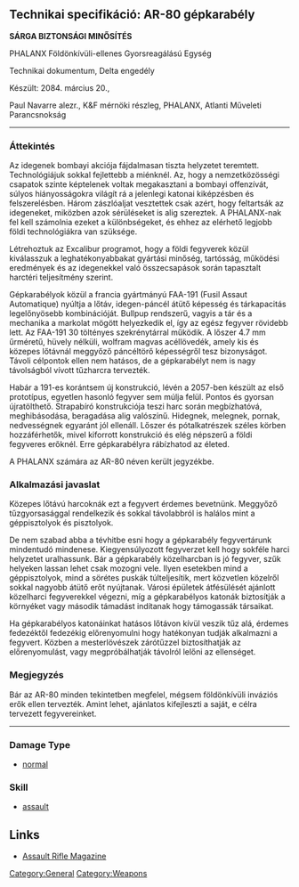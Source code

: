 ## Technikai specifikáció: AR-80 gépkarabély

**SÁRGA BIZTONSÁGI MINŐSÍTÉS**

PHALANX Földönkívüli-ellenes Gyorsreagálású Egység

Technikai dokumentum, Delta engedély

Készült: 2084. március 20.,

Paul Navarre alezr., K&F mérnöki részleg, PHALANX, Atlanti Műveleti
Parancsnokság

------------------------------------------------------------------------

### Áttekintés

Az idegenek bombayi akciója fájdalmasan tiszta helyzetet teremtett.
Technológiájuk sokkal fejlettebb a miénknél. Az, hogy a nemzetközösségi
csapatok szinte képtelenek voltak megakasztani a bombayi offenzívát,
súlyos hiányosságokra világít rá a jelenlegi katonai kiképzésben és
felszerelésben. Három zászlóaljat vesztettek csak azért, hogy feltartsák
az idegeneket, miközben azok sérüléseket is alig szereztek. A
PHALANX-nak fel kell számolnia ezeket a különbségeket, és ehhez az
elérhető legjobb földi technológiákra van szüksége.

Létrehoztuk az Excalibur programot, hogy a földi fegyverek közül
kiválasszuk a leghatékonyabbakat gyártási minőség, tartósság, működési
eredmények és az idegenekkel való összecsapások során tapasztalt
harctéri teljesítmény szerint.

Gépkarabélyok közül a francia gyártmányú FAA-191 (Fusil Assaut
Automatique) nyúltja a lőtáv, idegen-páncél átütő képesség és
tárkapacitás legelőnyösebb kombinációját. Bullpup rendszerű, vagyis a
tár és a mechanika a markolat mögött helyezkedik el, így az egész
fegyver rövidebb lett. Az FAA-191 30 töltényes szekrénytárral működik. A
lőszer 4.7 mm űrméretű, hüvely nélküli, wolfram magvas acéllövedék,
amely kis és közepes lőtávnál meggyőző páncéltörő képességről tesz
bizonyságot. Távoli célpontok ellen nem hatásos, de a gépkarabélyt nem
is nagy távolságból vívott tűzharcra tervezték.

Habár a 191-es korántsem új konstrukció, lévén a 2057-ben készült az
első prototípus, egyetlen hasonló fegyver sem múlja felül. Pontos és
gyorsan újratölthető. Strapabíró konstrukciója teszi harc során
megbízhatóvá, meghibásodása, beragadása alig valószínű. Hidegnek,
melegnek, pornak, nedvességnek egyaránt jól ellenáll. Lőszer és
pótalkatrészek széles körben hozzáférhetők, mivel kiforrott konstrukció
és elég népszerű a földi fegyveres erőknél. Erre gépkarabélyra
rábízhatod az életed.

A PHALANX számára az AR-80 néven került jegyzékbe.

### Alkalmazási javaslat

Közepes lőtávú harcoknák ezt a fegyvert érdemes bevetnünk. Meggyőző
tűzgyorsasággal rendelkezik és sokkal távolabbról is halálos mint a
géppisztolyok és pisztolyok.

De nem szabad abba a tévhitbe esni hogy a gépkarabély fegyvertárunk
mindentudó mindenese. Kiegyensúlyozott fegyverzet kell hogy sokféle
harci helyzetet uralhassunk. Bár a gépkarabély közelharcban is jó
fegyver, szűk helyeken lassan lehet csak mozogni vele. Ilyen esetekben
mind a géppisztolyok, mind a sörétes puskák túlteljesítik, mert
közvetlen közelről sokkal nagyobb átütő erőt nyújtanak. Városi épületek
átfésülését ajánlott közelharci fegyverekkel végezni, míg a
gépkarabélyos katonák biztosítják a környéket vagy második támadást
indítanak hogy támogassák társaikat.

Ha gépkarabélyos katonáinkat hatásos lőtávon kívül veszik tűz alá,
érdemes fedezéktől fedezékig előrenyomulni hogy hatékonyan tudják
alkalmazni a fegyvert. Közben a mesterlövészek zárótűzzel biztosíthatják
az előrenyomulást, vagy megpróbálhatják távolról lelőni az ellenséget.

### Megjegyzés

Bár az AR-80 minden tekintetben megfelel, mégsem földönkívüli inváziós
erők ellen tervezték. Amint lehet, ajánlatos kifejleszti a saját, e
célra tervezett fegyvereinket.

------------------------------------------------------------------------

### Damage Type

- [normal](Damage/normal "wikilink")

### Skill

- [assault](Skills/assault "wikilink")

## Links

- [Assault Rifle
  Magazine](Equipment/Ammunition/Assault_Rifle_Magazine "wikilink")

[Category:General](Category:General "wikilink")
[Category:Weapons](Category:Weapons "wikilink")